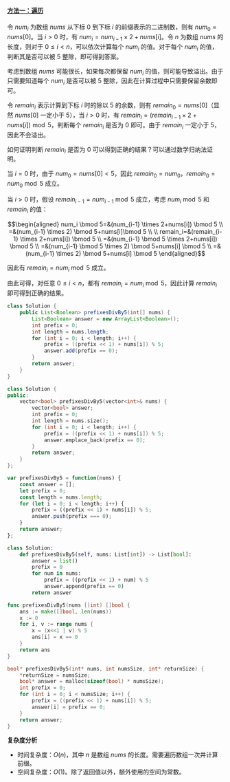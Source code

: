 #### [方法一：遍历](https://leetcode.cn/problems/binary-prefix-divisible-by-5/solutions/558959/ke-bei-5-zheng-chu-de-er-jin-zhi-qian-zh-asih/)

令 $num_i$ 为数组 $nums$ 从下标 $0$ 到下标 $i$ 的前缀表示的二进制数，则有 $num_0=nums[0]$。当 $i>0$ 时，有 $num_i=num_{i-1} \times 2+nums[i]$。令 $n$ 为数组 $nums$ 的长度，则对于 $0 \le i< n$，可以依次计算每个 $num_i$ 的值。对于每个 $num_i$ 的值，判断其是否可以被 $5$ 整除，即可得到答案。

考虑到数组 $nums$ 可能很长，如果每次都保留 $num_i$ 的值，则可能导致溢出。由于只需要知道每个 $num_i$ 是否可以被 $5$ 整除，因此在计算过程中只需要保留余数即可。

令 $remain_i$ 表示计算到下标 $i$ 时的除以 $5$ 的余数，则有 $remain_0=nums[0]$（显然 $nums[0]$ 一定小于 $5$），当 $i>0$ 时，有 $remain_i=(remain_{i-1} \times 2+nums[i])\bmod 5$，判断每个 $remain_i$ 是否为 $0$ 即可。由于 $remain_i$ 一定小于 $5$，因此不会溢出。

如何证明判断 $remain_i$ 是否为 $0$ 可以得到正确的结果？可以通过数学归纳法证明。

当 $i=0$ 时，由于 $num_0=nums[0]<5$，因此 $remain_0=num_0$，$remain_0=num_0 \bmod 5$ 成立。

当 $i>0$ 时，假设 $remain_{i-1}=num_{i-1}\bmod 5$ 成立，考虑 $num_i \bmod 5$ 和 $remain_i$ 的值：

$$\begin{aligned} num_i \bmod 5=&(num_{i-1} \times 2+nums[i]) \bmod 5 \\ =&(num_{i-1} \times 2) \bmod 5+nums[i]\bmod 5 \\ \\ remain_i=&(remain_{i-1} \times 2+nums[i]) \bmod 5 \\ =&(num_{i-1} \bmod 5 \times 2+nums[i]) \bmod 5 \\ =&(num_{i-1} \bmod 5 \times 2) \bmod 5+nums[i] \bmod 5 \\ =&(num_{i-1} \times 2) \bmod 5+nums[i] \bmod 5 \end{aligned}$$

因此有 $remain_i=num_i \bmod 5$ 成立。

由此可得，对任意 $0 \le i < n$，都有 $remain_i=num_i \bmod 5$，因此计算 $remain_i$ 即可得到正确的结果。

```java
class Solution {
    public List<Boolean> prefixesDivBy5(int[] nums) {
        List<Boolean> answer = new ArrayList<Boolean>();
        int prefix = 0;
        int length = nums.length;
        for (int i = 0; i < length; i++) {
            prefix = ((prefix << 1) + nums[i]) % 5;
            answer.add(prefix == 0);
        }
        return answer;
    }
}
```

```cpp
class Solution {
public:
    vector<bool> prefixesDivBy5(vector<int>& nums) {
        vector<bool> answer;
        int prefix = 0;
        int length = nums.size();
        for (int i = 0; i < length; i++) {
            prefix = ((prefix << 1) + nums[i]) % 5;
            answer.emplace_back(prefix == 0);
        }
        return answer;
    }
};
```

```javascript
var prefixesDivBy5 = function(nums) {
    const answer = [];
    let prefix = 0;
    const length = nums.length;
    for (let i = 0; i < length; i++) {
        prefix = ((prefix << 1) + nums[i]) % 5;
        answer.push(prefix === 0);
    }
    return answer;
};
```

```python
class Solution:
    def prefixesDivBy5(self, nums: List[int]) -> List[bool]:
        answer = list()
        prefix = 0
        for num in nums:
            prefix = ((prefix << 1) + num) % 5
            answer.append(prefix == 0)
        return answer
```

```go
func prefixesDivBy5(nums []int) []bool {
    ans := make([]bool, len(nums))
    x := 0
    for i, v := range nums {
        x = (x<<1 | v) % 5
        ans[i] = x == 0
    }
    return ans
}
```

```c
bool* prefixesDivBy5(int* nums, int numsSize, int* returnSize) {
    *returnSize = numsSize;
    bool* answer = malloc(sizeof(bool) * numsSize);
    int prefix = 0;
    for (int i = 0; i < numsSize; i++) {
        prefix = ((prefix << 1) + nums[i]) % 5;
        answer[i] = prefix == 0;
    }
    return answer;
}
```

**复杂度分析**

-   时间复杂度：$O(n)$，其中 $n$ 是数组 $nums$ 的长度。需要遍历数组一次并计算前缀。
-   空间复杂度：$O(1)$。除了返回值以外，额外使用的空间为常数。
